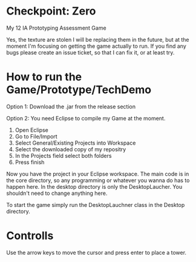 # Checkpoint: Zero
My 12 IA Prototyping Assessment Game

Yes, the texture are stolen I will be replacing them in the future, but at the moment I'm focusing on getting the game actually to run.
If you find any bugs please create an issue ticket, so that I can fix it, or at least try.

# How to run the Game/Prototype/TechDemo
Option 1: Download the .jar from the release section

Option 2: You need Eclipse to compile my Game at the moment.

1. Open Eclipse
2. Go to File/Import
3. Select General/Existing Projects into Workspace
4. Select the downloaded copy of my repositry
5. In the Projects field select both folders
6. Press finish

Now you have the project in your Eclipse workspace.
The main code is in the core directory, so any programming or whatever you wanna do has to happen here. 
In the desktop directory is only the DesktopLaucher. You shouldn't need to change anything here.

To start the game simply run the DesktopLauchner class in the Desktop directory.

# Controlls
Use the arrow keys to move the cursor and press enter to place a tower.
